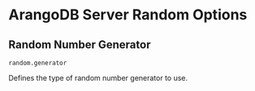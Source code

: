 # ArangoDB Server Random Options

## Random Number Generator

`random.generator`

Defines the type of random number generator to use.
